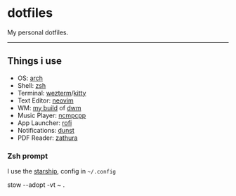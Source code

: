 # dotfiles
My personal dotfiles.

<hr>

## Things i use

- OS: [arch](https://archlinux.org/)
- Shell: [zsh](https://zsh.sourceforge.io/)
- Terminal: [wezterm](https://wezfurlong.org/wezterm/)/[kitty](https://sw.kovidgoyal.net/kitty/)
- Text Editor: [neovim](https://neovim.io/)
- WM: [my build](https://github.com/krashy-i386/dwm/) of [dwm](https://dwm.suckless.org/)
- Music Player: [ncmpcpp](https://github.com/ncmpcpp/ncmpcpp/)
- App Launcher: [rofi](https://github.com/davatorium/rofi/)
- Notifications: [dunst](https://github.com/dunst-project/dunst/)
- PDF Reader: [zathura](https://pwmt.org/projects/zathura/)

### Zsh prompt
I use the [starship](https://starship.rs/), config in `~/.config`

stow --adopt -vt ~ .
